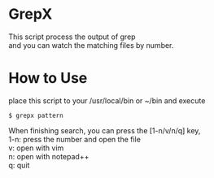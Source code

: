 # GrepX
This script process the output of grep  
and you can watch the matching files by number.

# How to Use
place this script to your /usr/local/bin or ~/bin and execute  
```
$ grepx pattern
```
When finishing search, you can press the [1-n/v/n/q] key,  
1-n: press the number and open the file  
v: open with vim  
n: open with notepad++  
q: quit  
